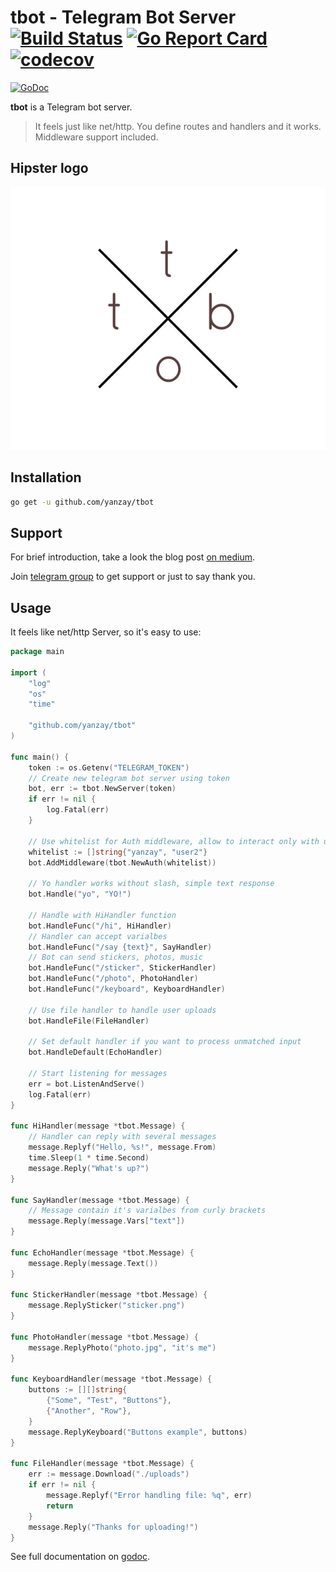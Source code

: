 # tbot - Telegram Bot Server [![Build Status](https://travis-ci.org/yanzay/tbot.svg?branch=master)](https://travis-ci.org/yanzay/tbot) [![Go Report Card](https://goreportcard.com/badge/github.com/yanzay/tbot)](https://goreportcard.com/report/github.com/yanzay/tbot) [![codecov](https://codecov.io/gh/yanzay/tbot/branch/master/graph/badge.svg)](https://codecov.io/gh/yanzay/tbot)
[![GoDoc](https://godoc.org/github.com/yanzay/tbot?status.svg)](https://godoc.org/github.com/yanzay/tbot)

**tbot** is a Telegram bot server.

> It feels just like net/http. You define routes and handlers and it works. Middleware support included.

## Hipster logo

![logo](logo.png)

## Installation

```bash
go get -u github.com/yanzay/tbot
```

## Support

For brief introduction, take a look the blog post [on medium](https://medium.com/@yanzay/develop-your-own-telegram-bot-with-golang-and-tbot-de726883b83c).

Join [telegram group](https://t.me/tbotgo) to get support or just to say thank you.

## Usage

It feels like net/http Server, so it's easy to use:

[embedmd]:# (examples/simple/main.go)
```go
package main

import (
	"log"
	"os"
	"time"

	"github.com/yanzay/tbot"
)

func main() {
	token := os.Getenv("TELEGRAM_TOKEN")
	// Create new telegram bot server using token
	bot, err := tbot.NewServer(token)
	if err != nil {
		log.Fatal(err)
	}

	// Use whitelist for Auth middleware, allow to interact only with user1 and user2
	whitelist := []string{"yanzay", "user2"}
	bot.AddMiddleware(tbot.NewAuth(whitelist))

	// Yo handler works without slash, simple text response
	bot.Handle("yo", "YO!")

	// Handle with HiHandler function
	bot.HandleFunc("/hi", HiHandler)
	// Handler can accept varialbes
	bot.HandleFunc("/say {text}", SayHandler)
	// Bot can send stickers, photos, music
	bot.HandleFunc("/sticker", StickerHandler)
	bot.HandleFunc("/photo", PhotoHandler)
	bot.HandleFunc("/keyboard", KeyboardHandler)

	// Use file handler to handle user uploads
	bot.HandleFile(FileHandler)

	// Set default handler if you want to process unmatched input
	bot.HandleDefault(EchoHandler)

	// Start listening for messages
	err = bot.ListenAndServe()
	log.Fatal(err)
}

func HiHandler(message *tbot.Message) {
	// Handler can reply with several messages
	message.Replyf("Hello, %s!", message.From)
	time.Sleep(1 * time.Second)
	message.Reply("What's up?")
}

func SayHandler(message *tbot.Message) {
	// Message contain it's varialbes from curly brackets
	message.Reply(message.Vars["text"])
}

func EchoHandler(message *tbot.Message) {
	message.Reply(message.Text())
}

func StickerHandler(message *tbot.Message) {
	message.ReplySticker("sticker.png")
}

func PhotoHandler(message *tbot.Message) {
	message.ReplyPhoto("photo.jpg", "it's me")
}

func KeyboardHandler(message *tbot.Message) {
	buttons := [][]string{
		{"Some", "Test", "Buttons"},
		{"Another", "Row"},
	}
	message.ReplyKeyboard("Buttons example", buttons)
}

func FileHandler(message *tbot.Message) {
	err := message.Download("./uploads")
	if err != nil {
		message.Replyf("Error handling file: %q", err)
		return
	}
	message.Reply("Thanks for uploading!")
}
```

See full documentation on [godoc](https://godoc.org/github.com/yanzay/tbot).
